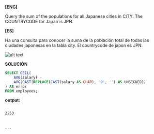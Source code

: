 
**[ENG]**

Query the sum of the populations for all Japanese cities in CITY. The COUNTRYCODE for Japan is JPN.

**[ES]**

Ha una consulta para conocer la suma de la población total de todas las ciudades japonesas en la tabla city. El countrycode de japon es JPN.

![alt text](image.jpg)


**SOLUCIÓN**

```sql
SELECT CEIL(
    AVG(salary) - 
    AVG(CAST(REPLACE(CAST(salary AS CHAR), '0', '') AS UNSIGNED))
) AS error
FROM employees;


```


**output:**


````

2253



```